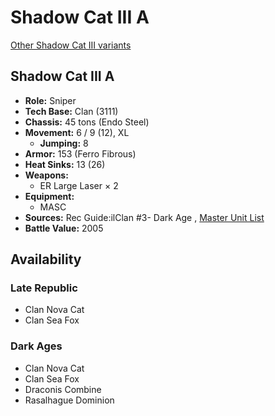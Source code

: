 # Shadow Cat III A 

[Other Shadow Cat III variants](../shadow_cat_iii.md) 

## Shadow Cat III A 

- **Role:** Sniper 
- **Tech Base:** Clan (3111) 
- **Chassis:** 45 tons (Endo Steel) 
- **Movement:** 6 / 9 (12), XL 
  - **Jumping:** 8 
- **Armor:** 153 (Ferro Fibrous) 
- **Heat Sinks:** 13 (26) 
- **Weapons:** 
  - ER Large Laser × 2 
- **Equipment:** 
  - MASC 
- **Sources:** Rec Guide:ilClan #3- Dark Age , [Master Unit List](http://masterunitlist.info/Unit/Details/7492/shadow-cat-iii-a) 
- **Battle Value:** 2005 

## Availability 

### Late Republic 

- Clan Nova Cat 
- Clan Sea Fox 

### Dark Ages 

- Clan Nova Cat 
- Clan Sea Fox 
- Draconis Combine 
- Rasalhague Dominion 

